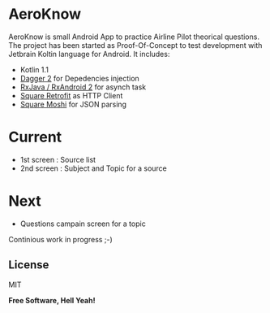 # AeroKnow

AeroKnow is small Android App to practice Airline Pilot theorical questions.
The project has been started as Proof-Of-Concept to test development with Jetbrain Koltin language for Android. 
It includes:
  - Kotlin 1.1
  - [Dagger 2][dagger] for Depedencies injection
  - [RxJava / RxAndroid 2][rxLink] for asynch task
  - [Square Retrofit][retrofitLink] as HTTP Client
  - [Square Moshi][moshiLink] for JSON parsing

# Current
  - 1st screen : Source list
  - 2nd screen : Subject and Topic for a source 
# Next
   - Questions campain screen for a topic

Continious work in progress ;-)

License
----

MIT

**Free Software, Hell Yeah!**

[//]: # (These are reference links used in the body of this note and get stripped out when the markdown processor does its job. There is no need to format nicely because it shouldn't be seen. Thanks SO - http://stackoverflow.com/questions/4823468/store-comments-in-markdown-syntax)

   [rxLink]: <https://github.com/ReactiveX/RxAndroid>
   [dagger]: <https://google.github.io/dagger/>
   [retrofitLink]: <http://square.github.io/retrofit/>
   [moshiLink]: <https://github.com/square/moshi>


